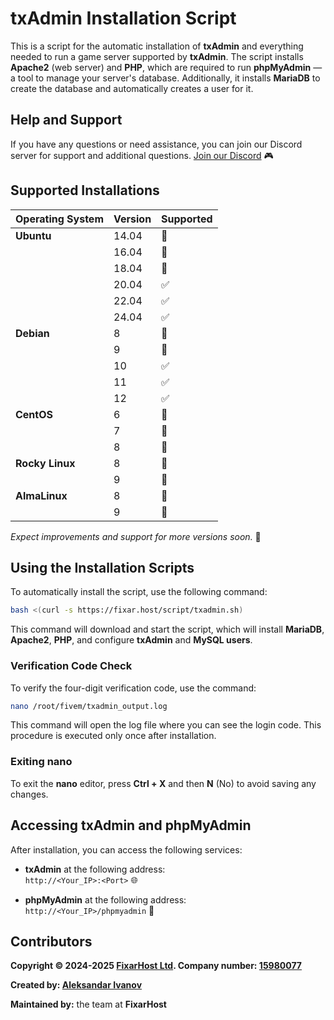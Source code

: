 
# txAdmin Installation Script

This is a script for the automatic installation of **txAdmin** and everything needed to run a game server supported by **txAdmin**. The script installs **Apache2** (web server) and **PHP**, which are required to run **phpMyAdmin** — a tool to manage your server's database. Additionally, it installs **MariaDB** to create the database and automatically creates a user for it.

## Help and Support

If you have any questions or need assistance, you can join our Discord server for support and additional questions. [Join our Discord](https://discord.gg/Q7A7RPDSDQ) 🎮

## Supported Installations

| Operating System     | Version | Supported   |
|----------------------|---------|-------------|
| **Ubuntu**           | 14.04   | 🔴          |
|                      | 16.04   | 🔴          |
|                      | 18.04   | 🔴          |
|                      | 20.04   | ✅          |
|                      | 22.04   | ✅          |
|                      | 24.04   | ✅          |
| **Debian**           | 8       | 🔴          |
|                      | 9       | 🔴          |
|                      | 10      | ✅          |
|                      | 11      | ✅          |
|                      | 12      | ✅          |
| **CentOS**           | 6       | 🔴          |
|                      | 7       | 🔴          |
|                      | 8       | 🔴          |
| **Rocky Linux**      | 8       | 🔴          |
|                      | 9       | 🔴          |
| **AlmaLinux**        | 8       | 🔴          |
|                      | 9       | 🔴          |

*Expect improvements and support for more versions soon.* 🚀

## Using the Installation Scripts

To automatically install the script, use the following command:

```bash
bash <(curl -s https://fixar.host/script/txadmin.sh)
```

This command will download and start the script, which will install **MariaDB**, **Apache2**, **PHP**, and configure **txAdmin** and **MySQL users**.

### Verification Code Check

To verify the four-digit verification code, use the command:

```bash
nano /root/fivem/txadmin_output.log
```

This command will open the log file where you can see the login code. This procedure is executed only once after installation.

### Exiting nano

To exit the **nano** editor, press **Ctrl + X** and then **N** (No) to avoid saving any changes.

## Accessing txAdmin and phpMyAdmin

After installation, you can access the following services:

- **txAdmin** at the following address:  
  `http://<Your_IP>:<Port>` 🌐

- **phpMyAdmin** at the following address:  
  `http://<Your_IP>/phpmyadmin` 🔑

## Contributors

**Copyright © 2024-2025 [FixarHost Ltd](https://find-and-update.company-information.service.gov.uk/company/15980077). Company number: [15980077](https://find-and-update.company-information.service.gov.uk/company/15980077)**

**Created by: [Aleksandar Ivanov](https://github.com/NekotinaX)**

**Maintained by:** the team at **FixarHost**



